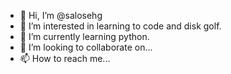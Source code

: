 - 👋 Hi, I’m @salosehg
- 👀 I’m interested in learning to code and disk golf.
- 🌱 I’m currently learning python.
- 💞️ I’m looking to collaborate on...
- 📫 How to reach me...

<!---
salosehg/salosehg is a ✨ special ✨ repository because its `README.md` (this file) appears on your GitHub profile.
You can click the Preview link to take a look at your changes.
--->
